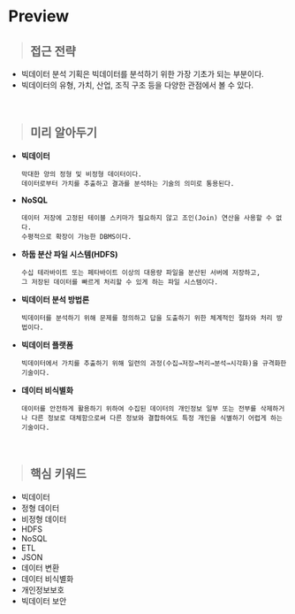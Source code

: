 # Preview

> ## 접근 전략

- 빅데이터 분석 기획은 빅데이터를 분석하기 위한 가장 기초가 되는 부분이다.
- 빅데이터의 유형, 가치, 산업, 조직 구조 등을 다양한 관점에서 볼 수 있다.   

<br />

> ## 미리 알아두기

- **빅데이터**   
    ```
    막대한 양의 정형 및 비정형 데이터이다.   
    데이터로부터 가치를 추출하고 결과를 분석하는 기술의 의미로 통용된다.
    ```

- **NoSQL**   
    ```
    데이터 저장에 고정된 테이블 스키마가 필요하지 않고 조인(Join) 연산을 사용할 수 없다.   
    수평적으로 확장이 가능한 DBMS이다.
    ```   

- **하둡 분산 파일 시스템(HDFS)**   
    ```
    수십 테라바이트 또는 페타바이트 이상의 대용량 파일을 분산된 서버에 저장하고,   
    그 저장된 데이터를 빠르게 처리할 수 있게 하는 파일 시스템이다.
    ```   

- **빅데이터 분석 방법론**   
    ```
    빅데이터를 분석하기 위해 문제를 정의하고 답을 도출하기 위한 체계적인 절차와 처리 방법이다.
    ```   

- **빅데이터 플랫폼**   
    ```
    빅데이터에서 가치를 추출하기 위해 일련의 과정(수집→저장→처리→분석→시각화)을 규격화한 기술이다.
    ```   

- **데이터 비식별화**   
    ```
    데이터를 안전하게 활용하기 위하여 수집된 데이터의 개인정보 일부 또는 전부를 삭제하거나 다른 정보로 대체함으로써 다른 정보와 결합하여도 특정 개인을 식별하기 어렵게 하는 기술이다.
    ```   

<br />

> ## 핵심 키워드
- 빅데이터
- 정형 데이터
- 비정형 데이터
- HDFS
- NoSQL
- ETL
- JSON
- 데이터 변환
- 데이터 비식별화
- 개인정보보호
- 빅데이터 보안

